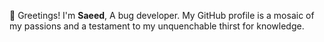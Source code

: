 👋 Greetings! I'm **Saeed**, A bug developer. My GitHub profile is a mosaic of my passions and a testament to my unquenchable thirst for knowledge.
